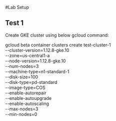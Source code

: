 #Lab Setup

## Test 1

Create GKE cluster using below gcloud command:

gcloud beta container clusters create test-cluster-1 \
 --cluster-version=1.12.8-gke.10 \
 --zone=us-central1-a \
 --node-version=1.12.8-gke.10 \
 --num-nodes=3 \
 --machine-type=n1-standard-1 \
 --disk-size=100 \
 --disk-type=pd-standard \
 --image-type=COS \
 --enable-autorepair \
 --enable-autoupgrade \
 --enable-autoscaling \
 --max-nodes=3 \
 --min-nodes=0
 
 
